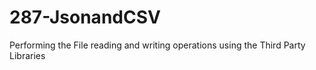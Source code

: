 # 287-JsonandCSV
Performing the File reading and writing operations using the Third Party Libraries
